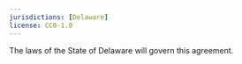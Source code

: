 ```yaml
---
jurisdictions: [Delaware]
license: CC0-1.0
---
```


The laws of the State of Delaware will govern this agreement.
